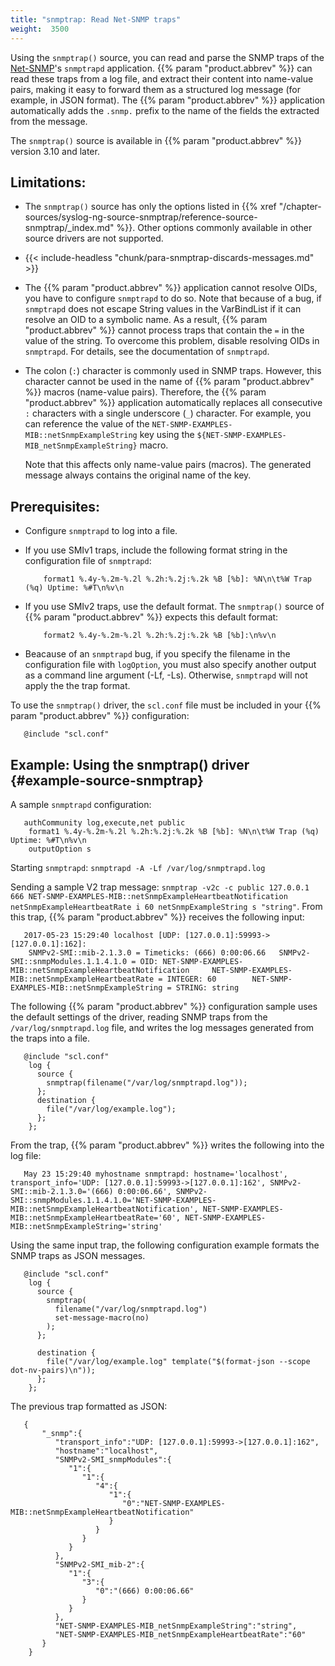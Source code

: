 ```yaml
---
title: "snmptrap: Read Net-SNMP traps"
weight:  3500
---
```

<!-- DISCLAIMER: This file is based on the syslog-ng Open Source Edition documentation https://github.com/balabit/syslog-ng-ose-guides/commit/2f4a52ee61d1ea9ad27cb4f3168b95408fddfdf2 and is used under the terms of The syslog-ng Open Source Edition Documentation License. The file has been modified by Axoflow. -->

Using the `snmptrap()` source, you can read and parse the SNMP traps of the [Net-SNMP](http://www.net-snmp.org)'s `snmptrapd` application. {{% param "product.abbrev" %}} can read these traps from a log file, and extract their content into name-value pairs, making it easy to forward them as a structured log message (for example, in JSON format). The {{% param "product.abbrev" %}} application automatically adds the `.snmp.` prefix to the name of the fields the extracted from the message.

The `snmptrap()` source is available in {{% param "product.abbrev" %}} version 3.10 and later.


## Limitations:

  - The `snmptrap()` source has only the options listed in {{% xref "/chapter-sources/syslog-ng-source-snmptrap/reference-source-snmptrap/_index.md" %}}. Other options commonly available in other source drivers are not supported.

  - {{< include-headless "chunk/para-snmptrap-discards-messages.md" >}}

  - The {{% param "product.abbrev" %}} application cannot resolve OIDs, you have to configure `snmptrapd` to do so. Note that because of a bug, if `snmptrapd` does not escape String values in the VarBindList if it can resolve an OID to a symbolic name. As a result, {{% param "product.abbrev" %}} cannot process traps that contain the `=` in the value of the string. To overcome this problem, disable resolving OIDs in `snmptrapd`. For details, see the documentation of `snmptrapd`.

  - The colon (`:`) character is commonly used in SNMP traps. However, this character cannot be used in the name of {{% param "product.abbrev" %}} macros (name-value pairs). Therefore, the {{% param "product.abbrev" %}} application automatically replaces all consecutive `:` characters with a single underscore (`_`) character. For example, you can reference the value of the `NET-SNMP-EXAMPLES-MIB::netSnmpExampleString` key using the `${NET-SNMP-EXAMPLES-MIB_netSnmpExampleString}` macro.
    
    Note that this affects only name-value pairs (macros). The generated message always contains the original name of the key.



## Prerequisites:

  - Configure `snmptrapd` to log into a file.

  - If you use SMIv1 traps, include the following format string in the configuration file of `snmptrapd`:
    
    ```shell
        format1 %.4y-%.2m-%.2l %.2h:%.2j:%.2k %B [%b]: %N\n\t%W Trap (%q) Uptime: %#T\n%v\n
    
    ```

  - If you use SMIv2 traps, use the default format. The `snmptrap()` source of {{% param "product.abbrev" %}} expects this default format:
    
    ```shell
        format2 %.4y-%.2m-%.2l %.2h:%.2j:%.2k %B [%b]:\n%v\n
    
    ```

  - Beacause of an `snmptrapd` bug, if you specify the filename in the configuration file with `logOption`, you must also specify another output as a command line argument (-Lf, -Ls). Otherwise, `snmptrapd` will not apply the the trap format.

To use the `snmptrap()` driver, the `scl.conf` file must be included in your {{% param "product.abbrev" %}} configuration:

```shell
   @include "scl.conf"
```



## Example: Using the snmptrap() driver {#example-source-snmptrap}

A sample `snmptrapd` configuration:

```shell
   authCommunity log,execute,net public
    format1 %.4y-%.2m-%.2l %.2h:%.2j:%.2k %B [%b]: %N\n\t%W Trap (%q) Uptime: %#T\n%v\n
    outputOption s
```

Starting `snmptrapd`: `snmptrapd -A -Lf /var/log/snmptrapd.log`

Sending a sample V2 trap message: `snmptrap -v2c -c public 127.0.0.1 666 NET-SNMP-EXAMPLES-MIB::netSnmpExampleHeartbeatNotification netSnmpExampleHeartbeatRate i 60 netSnmpExampleString s "string"`. From this trap, {{% param "product.abbrev" %}} receives the following input:

```shell
   2017-05-23 15:29:40 localhost [UDP: [127.0.0.1]:59993->[127.0.0.1]:162]:
    SNMPv2-SMI::mib-2.1.3.0 = Timeticks: (666) 0:00:06.66   SNMPv2-SMI::snmpModules.1.1.4.1.0 = OID: NET-SNMP-EXAMPLES-MIB::netSnmpExampleHeartbeatNotification     NET-SNMP-EXAMPLES-MIB::netSnmpExampleHeartbeatRate = INTEGER: 60        NET-SNMP-EXAMPLES-MIB::netSnmpExampleString = STRING: string
```

The following {{% param "product.abbrev" %}} configuration sample uses the default settings of the driver, reading SNMP traps from the `/var/log/snmptrapd.log` file, and writes the log messages generated from the traps into a file.

```shell
   @include "scl.conf"
    log {
      source {
        snmptrap(filename("/var/log/snmptrapd.log"));
      };
      destination {
        file("/var/log/example.log");
      };
    };
```

From the trap, {{% param "product.abbrev" %}} writes the following into the log file:

```shell
   May 23 15:29:40 myhostname snmptrapd: hostname='localhost', transport_info='UDP: [127.0.0.1]:59993->[127.0.0.1]:162', SNMPv2-SMI::mib-2.1.3.0='(666) 0:00:06.66', SNMPv2-SMI::snmpModules.1.1.4.1.0='NET-SNMP-EXAMPLES-MIB::netSnmpExampleHeartbeatNotification', NET-SNMP-EXAMPLES-MIB::netSnmpExampleHeartbeatRate='60', NET-SNMP-EXAMPLES-MIB::netSnmpExampleString='string'
```

Using the same input trap, the following configuration example formats the SNMP traps as JSON messages.

```shell
   @include "scl.conf"
    log {
      source {
        snmptrap(
          filename("/var/log/snmptrapd.log")
          set-message-macro(no)
        );
      };
    
      destination {
        file("/var/log/example.log" template("$(format-json --scope dot-nv-pairs)\n"));
      };
    };
```

The previous trap formatted as JSON:

```shell
   {
       "_snmp":{
          "transport_info":"UDP: [127.0.0.1]:59993->[127.0.0.1]:162",
          "hostname":"localhost",
          "SNMPv2-SMI_snmpModules":{
             "1":{
                "1":{
                   "4":{
                      "1":{
                         "0":"NET-SNMP-EXAMPLES-MIB::netSnmpExampleHeartbeatNotification"
                      }
                   }
                }
             }
          },
          "SNMPv2-SMI_mib-2":{
             "1":{
                "3":{
                   "0":"(666) 0:00:06.66"
                }
             }
          },
          "NET-SNMP-EXAMPLES-MIB_netSnmpExampleString":"string",
          "NET-SNMP-EXAMPLES-MIB_netSnmpExampleHeartbeatRate":"60"
       }
    }
```

